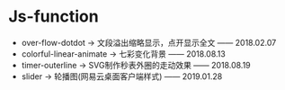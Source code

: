 # Js-function
* over-flow-dotdot -> 文段溢出缩略显示，点开显示全文 —— 2018.02.07
* colorful-linear-animate -> 七彩变化背景 —— 2018.08.13
* timer-outerline -> SVG制作秒表外圈的走动效果 —— 2018.08.19
* slider -> 轮播图(网易云桌面客户端样式) —— 2019.01.28
